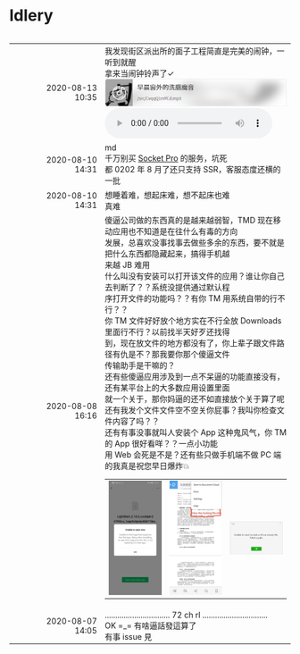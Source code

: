 # Idlery

<table width="100%" border="0" cellpadding="30" cellspacing="0" bgcolor="transparent" align="left" frame="void">

<tr>
<td width="150" align="right">2020-08-13<br>10:35</td>
<td>
我发现街区派出所的面子工程简直是完美的闹钟，一听到就醒<br>
拿来当闹钟铃声了✓<br>
<a href="src/CvqqQ1mYCd.mp3?raw=true"><img src="src/QTy0LRYHXj.png" width="400"></a>
<audio controls="true">
  <source src="src/CvqqQ1mYCd.mp3">
</audio>
</td>
</tr>

<tr>
<td width="150" align="right">2020-08-10<br>14:31</td>
<td>
md<br>
千万别买 <a href="https://www.socketpro.site/zh/home">Socket Pro</a> 的服务，坑死<br>
都 0202 年 8 月了还只支持 SSR，客服态度还横的一批
</td>
</tr>

<tr>
<td width="150" align="right">2020-08-10<br>14:31</td>
<td>
想睡着难，想起床难，想不起床也难<br>
真难
</td>
</tr>

<tr>
<td width="150" align="right">2020-08-08<br>16:16</td>
<td>
傻逼公司做的东西真的是越来越弱智，TMD 现在移动应用也不知道是在往什么有毒的方向<br>
发展，总喜欢没事找事去做些多余的东西，要不就是把什么东西都隐藏起来，搞得手机越<br>
来越 JB 难用<br>
什么叫没有安装可以打开该文件的应用？谁让你自己去判断了？？系统没提供通过默认程<br>
序打开文件的功能吗？？有你 TM 用系统自带的行不行？？<br>
你 TM 文件好好放个地方实在不行全放 Downloads 里面行不行？以前找半天好歹还找得<br>
到，现在放文件的地方都没有了，你上辈子跟文件路径有仇是不？那我要你那个傻逼文件<br>
传输助手是干嘛的？<br>
还有些傻逼应用涉及到一点不呆逼的功能直接没有，还有某平台上的大多数应用设置里面<br>
就一个关于，那你妈逼的还不如直接放个关于算了呢<br>
还有我发个文件文件空不空关你屁事？我叫你检查文件内容了吗？？<br>
还有有事没事就叫人安装个 App 这种鬼风气，你 TM 的 App 很好看咩？？一点小功能<br>
用 Web 会死是不是？还有些只做手机端不做 PC 端的我真是祝您早日爆炸💥
<table>
  <tr>
    <td width="100" height="100"><img src="src/2d6EGBqogd.jpg" /></td>
    <td width="100" height="100"><img src="src/CIwGClJJ0F.jpg" /></td>
    <td width="100" height="100"><img src="src/MabNa9oFY5.jpg" /></td>
  </tr>
</table>
</td>
</tr>

<tr>
<td width="150" align="right">2020-08-07<br>14:05</td>
<td>
............................... 72 ch rl ...............................<br>
OK =_= 有啥逼話發這算了<br>
有事 issue 見
</td>
</tr>

</table>